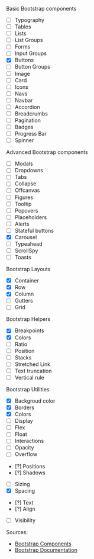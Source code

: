 Basic Bootstrap components
- [ ] Typography
- [ ] Tables
- [ ] Lists
- [ ] List Groups
- [ ] Forms
- [ ] Input Groups
- [x] Buttons
- [ ] Button Groups
- [ ] Image
- [ ] Card
- [ ] Icons
- [ ] Navs
- [ ] Navbar
- [ ] Accordion
- [ ] Breadcrumbs
- [ ] Pagination
- [ ] Badges
- [ ] Progress Bar
- [ ] Spinner

Advanced Bootstrap components
- [ ] Modals
- [ ] Dropdowns
- [ ] Tabs
- [ ] Collapse
- [ ] Offcanvas
- [ ] Figures
- [ ] Tooltip
- [ ] Popovers
- [ ] Placeholders
- [ ] Alerts
- [ ] Stateful buttons
- [x] Carousel
- [ ] Typeahead
- [ ] ScrollSpy
- [ ] Toasts

Bootstrap Layouts
- [x] Container
- [x] Row
- [x] Column
- [ ] Gutters
- [ ] Grid

Bootstrap Helpers
- [x] Breakpoints
- [x] Colors
- [ ] Ratio
- [ ] Position
- [ ] Stacks
- [ ] Stretched Link
- [ ] Text truncation
- [ ] Vertical rule

Bootstrap Utilities
- [x] Backgroud color
- [x] Borders
- [x] Colors
- [ ] Display
- [ ] Flex
- [ ] Float
- [ ] Interactions
- [ ] Opacity
- [ ] Overflow
- [?] Positions
- [?] Shadows
- [ ] Sizing
- [x] Spacing
- [?] Text
- [?] Align
- [ ] Visibility

Sources:
- [Bootstrap Components](https://www.tutorialrepublic.com/twitter-bootstrap-tutorial/)
- [Bootstrap Documentation](https://getbootstrap.com/docs/5.2/getting-started/introduction/)


